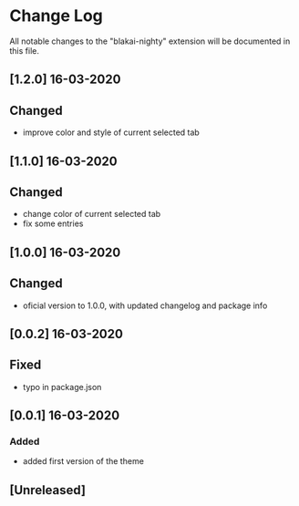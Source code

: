 # Change Log

All notable changes to the "blakai-nighty" extension will be documented in this file.

## [1.2.0] 16-03-2020
## Changed
- improve color and style of current selected tab

## [1.1.0] 16-03-2020
## Changed
- change color of current selected tab
- fix some entries

## [1.0.0] 16-03-2020
## Changed
- oficial version to 1.0.0, with updated changelog and package info

## [0.0.2] 16-03-2020
## Fixed
- typo in package.json
## [0.0.1] 16-03-2020
### Added
- added first version of the theme

## [Unreleased]

